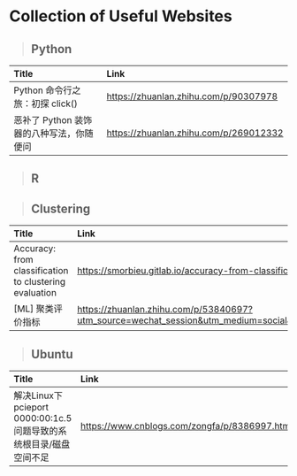 # Collection of Useful Websites

> ## Python
|Title|Link|
|:----|:----|
|Python 命令行之旅：初探 click()|https://zhuanlan.zhihu.com/p/90307978|
|恶补了 Python 装饰器的八种写法，你随便问|https://zhuanlan.zhihu.com/p/269012332|


> ## R

> ## Clustering
|Title|Link|
|:----|:----|
|Accuracy: from classification to clustering evaluation|https://smorbieu.gitlab.io/accuracy-from-classification-to-clustering-evaluation/|
|[ML] 聚类评价指标|https://zhuanlan.zhihu.com/p/53840697?utm_source=wechat_session&utm_medium=social&utm_oi=1152343920829681664&utm_campaign=shareopn|



> ## Ubuntu
|Title|Link|
|:----|:----|
|解决Linux下pcieport 0000:00:1c.5问题导致的系统根目录/磁盘空间不足|https://www.cnblogs.com/zongfa/p/8386997.html|


